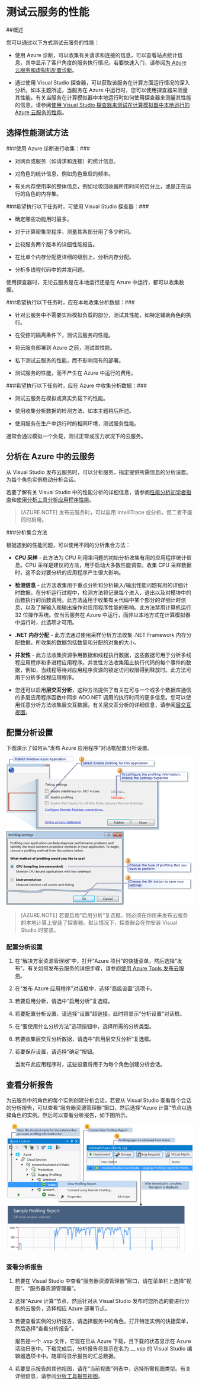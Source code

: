 <properties 
   pageTitle="测试云服务的性能 | Azure"
   description="使用 Visual Studio 探查器测试云服务的性能"
   services="visual-studio-online"
   documentationCenter="n/a"
   authors="TomArcher"
   manager="douge"
   editor="" />

<tags 
    ms.assetid="7a5501aa-f92c-457c-af9b-92ea50914e24"
    ms.service="visual-studio-online"
    ms.devlang="multiple"
    ms.topic="article"
    ms.tgt_pltfrm="multiple"
    ms.workload="na"
    ms.date="11/11/2016"
    wacn.date="02/04/2017"
    ms.author="tarcher" />

# 测试云服务的性能 

##概述

您可以通过以下方式测试云服务的性能：

- 使用 Azure 诊断，可以收集有关请求和连接的信息，可以查看站点统计信息，其中显示了客户角度的服务执行情况。若要快速入门，请参阅[为 Azure 云服务和虚拟机配置诊断](/documentation/articles/vs-azure-tools-diagnostics-for-cloud-services-and-virtual-machines/)。

- 通过使用 Visual Studio 探查器，可以获取该服务在计算方面运行情况的深入分析。如本主题所述，当服务在 Azure 中运行时，您可以使用探查器来测量其性能。有关当服务在计算模拟器中本地运行时如何使用探查器来测量其性能的信息，请参阅[使用 Visual Studio 探查器来测试在计算模拟器中本地运行的 Azure 云服务的性能](/documentation/articles/cloud-services-performance-testing-visual-studio-profiler/)。



## 选择性能测试方法

###使用 Azure 诊断进行收集：###

- 对网页或服务（如请求和连接）的统计信息。

- 对角色的统计信息，例如角色重启的频率。

- 有关内存使用率的整体信息，例如垃圾回收器所用时间的百分比，或是正在运行的角色的内存集。

###希望执行以下任务时，可使用 Visual Studio 探查器：###

- 确定哪些功能用时最多。

- 对于计算密集型程序，测量其各部分用了多少时间。

- 比较服务两个版本的详细性能报告。

- 在比单个内存分配更详细的级别上，分析内存分配。

- 分析多线程代码中的并发问题。

使用探查器时，无论云服务是在本地运行还是在 Azure 中运行，都可以收集数据。

###希望执行以下任务时，应在本地收集分析数据：###

- 针对云服务中不需要实际模拟负载的部分，测试其性能，如特定辅助角色的执行。

- 在受控的隔离条件下，测试云服务的性能。

- 将云服务部署到 Azure 之前，测试其性能。

- 私下测试云服务的性能，而不影响现有的部署。

- 测试服务的性能，而不产生在 Azure 中运行的费用。

###希望执行以下任务时，应在 Azure 中收集分析数据：###

- 测试云服务在模拟或真实负载下的性能。

- 使用收集分析数据的检测方法，如本主题稍后所述。

- 使用服务在生产中运行时的相同环境，测试服务性能。

通常会通过模拟一个负载，测试正常或压力状况下的云服务。

## 分析在 Azure 中的云服务

从 Visual Studio 发布云服务时，可以分析服务，指定提供所需信息的分析设置。为每个角色实例启动分析会话。

若要了解有关 Visual Studio 中的性能分析的详细信息，请参阅[性能分析初学者指南](https://msdn.microsoft.com/zh-cn/library/azure/ms182372.aspx)和[使用分析工具分析应用程序性能](https://msdn.microsoft.com/zh-cn/library/azure/z9z62c29.aspx)。

>[AZURE.NOTE] 发布云服务时，可以启用 IntelliTrace 或分析。但二者不能同时启用。

###分析集合方法

根据遇到的性能问题，可以使用不同的分析集合方法：

- **CPU 采样** - 此方法为 CPU 利用率问题的初始分析收集有用的应用程序统计信息。CPU 采样是建议的方法，用于启动大多数性能调查。收集 CPU 采样数据时，这不会对要分析的应用程序产生很大影响。

- **检测信息** - 此方法收集用于重点分析和分析输入/输出性能问题有用的详细计时数据。在分析运行过程中，检测方法将记录每个进入、退出以及对模块中的函数执行的函数调用。此方法适用于收集有关代码中某个部分的详细计时信息，以及了解输入和输出操作对应用程序性能的影响。此方法禁用计算机运行 32 位操作系统。仅当云服务在 Azure 中运行，而非以本地方式在计算模拟器中运行时，此选项才可用。

- **.NET 内存分配** - 此方法通过使用采样分析方法收集 .NET Framework 内存分配数据。所收集的数据包括数量和分配的对象的大小。

- **并发性** - 此方法收集资源争用数据和线程执行数据，这些数据可用于分析多线程应用程序和多进程应用程序。并发性方法收集阻止执行代码的每个事件的数据，例如，当线程等待对应用程序资源的锁定访问权限得到释放时。此方法可用于分析多线程应用程序。

- 您还可以启用**层交互分析**，这种方法提供了有关在可与一个或多个数据库通信的多层应用程序函数中同步 ADO.NET 调用的执行时间的更多信息。您可以使用任意分析方法收集层交互数据。有关层交互分析的详细信息，请参阅[层交互视图](https://msdn.microsoft.com/zh-cn/library/azure/dd557764.aspx)。

## 配置分析设置

下图演示了如何从“发布 Azure 应用程序”对话框配置分析设置。

![配置分析设置](./media/vs-azure-tools-performance-profiling-cloud-services/IC526984.png)

>[AZURE.NOTE] 若要启用“启用分析”复选框，则必须在你用来发布云服务的本地计算上安装了探查器。默认情况下，探查器会在你安装 Visual Studio 时安装。

### 配置分析设置

1. 在“解决方案资源管理器”中，打开“Azure 项目”的快捷菜单，然后选择“发布”。有关如何发布云服务的详细步骤，请参阅[使用 Azure Tools 发布云服务](/documentation/articles/vs-azure-tools-publishing-a-cloud-service/)。

1. 在“发布 Azure 应用程序”对话框中，选择“高级设置”选项卡。

1. 若要启用分析，请选中“启用分析”复选框。

1. 若要配置分析设置，请选择“设置”超链接。此时将显示“分析设置”对话框。

1. 在“要使用什么分析方法”选项按钮中，选择所需的分析类型。

1. 若要收集层交互分析数据，请选中“启用层交互分析”复选框。

1. 若要保存设置，请选择“确定”按钮。

    当发布此应用程序时，这些设置将用于为每个角色创建分析会话。

## 查看分析报告

为云服务中的角色的每个实例创建分析会话。若要从 Visual Studio 查看每个会话的分析报告，可以查看“服务器资源管理器”窗口，然后选择“Azure 计算”节点以选择角色的实例。然后可以查看分析报告，如下图所示。

![从 Azure 查看分析报告](./media/vs-azure-tools-performance-profiling-cloud-services/IC748914.png)

### 查看分析报告

1. 若要在 Visual Studio 中查看“服务器资源管理器”窗口，请在菜单栏上选择“视图”、“服务器资源管理器”。

1. 选择“Azure 计算”节点，然后针对从 Visual Studio 发布时您所选的要进行分析的云服务，选择相应 Azure 部署节点。

1. 若要查看实例的分析报告，请选择服务中的角色，打开特定实例的快捷菜单，然后选择“查看分析报告”。

    报告是一个 .vsp 文件，它现在已从 Azure 下载，且下载的状态显示在 Azure 活动日志中。下载完成后，分析报告将显示在名为 <Role name>\_<Instance Number>\_<identifier>.vsp 的 Visual Studio 编辑器选项卡中。随即将显示报告的汇总数据。

1. 若要显示报告的其他视图，请在“当前视图”列表中，选择所需视图类型。有关详细信息，请参阅[分析工具报告视图](https://msdn.microsoft.com/zh-cn/library/azure/bb385755.aspx)。


<!---HONumber=Mooncake_0509_2016-->